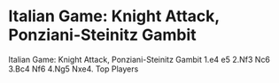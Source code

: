 ---
---

Italian Game: Knight Attack, Ponziani-Steinitz Gambit
=====================================================


Italian Game: Knight Attack, Ponziani-Steinitz Gambit 1.e4 e5 2.Nf3 Nc6 3.Bc4 Nf6 4.Ng5 Nxe4. Top Players